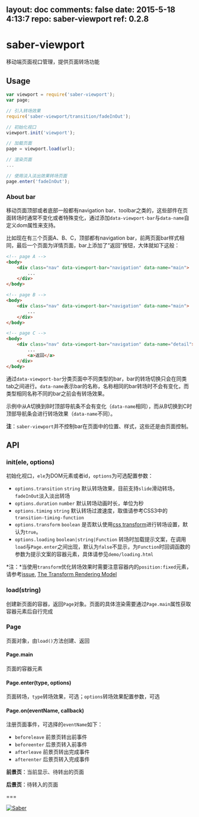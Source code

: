 layout: doc
comments: false
date: 2015-5-18 4:13:7
repo: saber-viewport
ref: 0.2.8
---

# saber-viewport

移动端页面视口管理，提供页面转场功能

## Usage

```javascript
var viewport = require('saber-viewport');
var page;

// 引入转场效果
require('saber-viewport/transition/fadeInOut');

// 初始化视口
viewport.init('viewport');

// 加载页面
page = viewport.load(url);

// 渲染页面
...

// 使用淡入淡出效果转场页面
page.enter('fadeInOut');
```

### About bar

移动页面顶部或者底部一般都有navigation bar、toolbar之类的，这些部件在页面转场时通常不变化或者特殊变化，通过添加`data-viewport-bar`与`data-name`自定义dom属性来支持。

比如现在有三个页面A、B、C，顶部都有navigation bar，前两页面bar样式相同，最后一个页面为详情页面，bar上添加了“返回”按钮，大体就如下这般：

```html
<!-- page A -->
<body>
    <div class="nav" data-viewport-bar="navigation" data-name="main">
        ...
    </div>
</body>

<!-- page B -->
<body>
    <div class="nav" data-viewport-bar="navigation" data-name="main">
        ...
    </div>
</body>

<!-- page C -->
<body>
    <div class="nav" data-viewport-bar="navigation" data-name="detail">
        ...
        <a>返回</a>
    </div>
</body>
```

通过`data-viewport-bar`分类页面中不同类型的bar，bar的转场切换只会在同类tab之间进行。`data-name`表示bar的名称，名称相同的bar转场时不会有变化，而类型相同名称不同的bar之前会有转场效果。

示例中从A切换到B时顶部导航条不会有变化（`data-name`相同），而从B切换到C时顶部导航条会进行转场效果（`data-name`不同）。

__注__：`saber-viewport`并不控制bar在页面中的位置、样式，这些还是由页面控制。


## API

### init(ele, options)

初始化视口，`ele`为DOM元素或者id，`options`为可选配置参数：

* `options.transition` `string` 默认转场效果，目前支持`slide`滑动转场，`fadeInOut`淡入淡出转场
* `options.duration` `number` 默认转场动画时长，单位为秒
* `options.timing` `string` 默认转场过渡速度，取值请参考CSS3中的`transition-timing-function`
* `options.transform` `boolean` 是否默认使用[css transform](http://local:8849/demo/toolbar/index.html#/hospital/home)进行转场设置，默认为`true`。
* `options.loading` `boolean|string|Function` 转场时加载提示文案，在调用`load`与`Page.enter`之间出现，默认为`false`不显示，为`Function`时回调函数的参数为提示文案的容器元素，具体请参见`demo/loading.html`

*注：*当使用`transform`优化转场效果时需要注意容器内的`position:fixed`元素，请参考[issue](http://stackoverflow.com/questions/15194313/webkit-css-transform3d-position-fixed-issue), [The Transform Rendering Model](http://www.w3.org/TR/css3-transforms/#transform-rendering)

### load(string)

创建新页面的容器，返回`Page`对象。页面的具体渲染需要通过`Page.main`属性获取容器元素后自行完成

### Page

页面对象，由`load()`方法创建、返回

#### Page.main

页面的容器元素

#### Page.enter(type, options)

页面转场，`type`转场效果，可选；`options`转场效果配置参数，可选

#### Page.on(eventName, callback)

注册页面事件，可选择的`eventName`如下：

* `beforeleave` 前景页转出前事件
* `beforeenter` 后景页转入前事件
* `afterleave` 前景页转出完成事件
* `afterenter` 后景页转入完成事件

__前景页__：当前显示、待转出的页面

__后景页__：待转入的页面

===

[![Saber](https://f.cloud.github.com/assets/157338/1485433/aeb5c72a-4714-11e3-87ae-7ef8ae66e605.png)](http://ecomfe.github.io/saber/)
